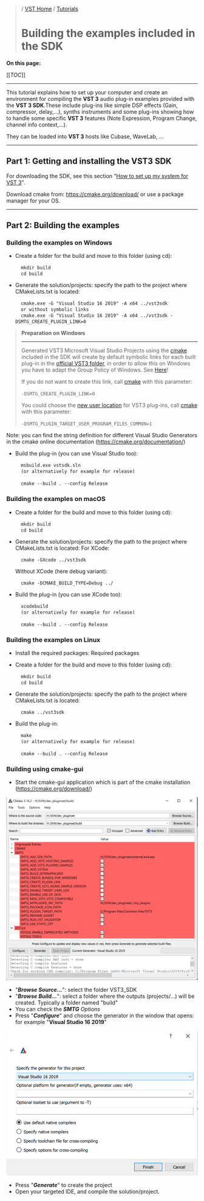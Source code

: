 >/ [VST Home](/Index.md) / [Tutorials](../Tutorials.md)
>
># Building the examples included in the SDK

**On this page:**

[[_TOC_]]

---

This tutorial explains how to set up your computer and create an environment for compiling the **VST 3** audio plug-in examples provided with the **VST 3 SDK**.These include plug-ins like simple DSP effects (Gain, compressor, delay,...), synths instruments and some plug-ins showing how to handle some specific **VST 3** features (Note Expression, Program Change, channel info context,...).

They can be loaded into **VST 3** hosts like Cubase, WaveLab, ...

---

## Part 1: Getting and installing the VST3 SDK

For downloading the SDK, see this section "[How to set up my system for VST 3](../Getting+Started/How+to+setup+my+system.md)".

Download cmake from: <https://cmake.org/download/> or use a package manager for your OS.

---

## Part 2: Building the examples

### Building the examples on Windows

- Create a folder for the build and move to this folder (using cd):

        mkdir build
        cd build

- Generate the solution/projects: specify the path to the project where CMakeLists.txt is located:


        cmake.exe -G "Visual Studio 16 2019" -A x64 ../vst3sdk
        or without symbolic links
        cmake.exe -G "Visual Studio 16 2019" -A x64 ../vst3sdk -DSMTG_CREATE_PLUGIN_LINK=0

>**Preparation on Windows**
>
>---
>
>Generated VST3 Microsoft Visual Studio Projects using the [cmake](https://cmake.org/) included in the SDK will create by default symbolic links for each built plug-in in the [official VST3 folder](../Technical+Documentation/Locations+Format/Plugin+Locations.md), in order to allow this on Windows you have to adapt the Group Policy of Windows. See [Here](/Getting+Started/Preparation+on+Windows.md)!
>
>If you do not want to create this link, call [cmake](https://cmake.org/) with this parameter:
>
>`-DSMTG_CREATE_PLUGIN_LINK=0`
>
>You could choose the [new user location](../Technical+Documentation/Locations+Format/Plugin+Locations.md) for VST3 plug-ins, call [cmake](https://cmake.org/) with this parameter:
>
>`-DSMTG_PLUGIN_TARGET_USER_PROGRAM_FILES_COMMON=1`

Note: you can find the string definition for different Visual Studio Generators in the cmake online documentation (<https://cmake.org/documentation/>)

- Build the plug-in (you can use Visual Studio too):

        msbuild.exe vstsdk.sln
        (or alternatively for example for release)
        
        cmake --build . --config Release

### Building the examples on macOS

- Create a folder for the build and move to this folder (using cd):

        mkdir build
        cd build

- Generate the solution/projects: specify the path to the project where CMakeLists.txt is located:
For XCode:

        cmake -GXcode ../vst3sdk

    Without XCode (here debug variant):


        cmake -DCMAKE_BUILD_TYPE=Debug ../

- Build the plug-in (you can use XCode too):

        xcodebuild
        (or alternatively for example for release)
        
        cmake --build . --config Release

### Building the examples on Linux

- Install the required packages: Required packages
- Create a folder for the build and move to this folder (using cd):

        mkdir build
        cd build

- Generate the solution/projects: specify the path to the project where CMakeLists.txt is located:

        cmake ../vst3sdk

- Build the plug-in:

        make
        (or alternatively for example for release)
        
        cmake --build . --config Release

### Building using cmake-gui

- Start the cmake-gui application which is part of the cmake installation (<https://cmake.org/download/>)

![tutorials_1](/resources/tutorials_1.png)

- "***Browse Source...***": select the folder VST3_SDK
- "***Browse Build...***": select a folder where the outputs (projects/...) will be created. Typically a folder named "build"
- You can check the ***SMTG** Options*
- Press "***Configure***" and choose the generator in the window that opens: for example "**Visual Studio 16 2019**"

![tutorials_2](/resources/tutorials_2.png)

- Press "***Generate***" to create the project
- Open your targeted IDE, and compile the solution/project.
